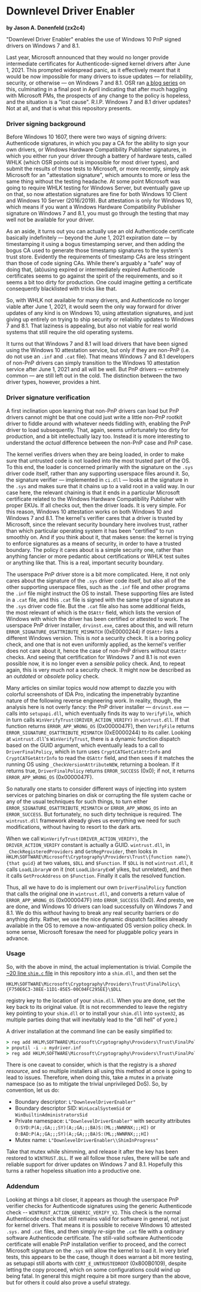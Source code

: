 # Downlevel Driver Enabler
**by Jason A. Donenfeld (zx2c4)**

"Downlevel Driver Enabler" enables the use of Windows 10 PnP signed drivers on
Windows 7 and 8.1.

Last year, Microsoft announced that they would no longer provide intermediate
certificates for Authenticode-signed kernel drivers after June 1, 2021. This
prompted widespread panic, as it effectively meant that it would be now
impossible for many drivers to issue updates — for reliability, security, or
otherwise — on Windows 7 and 8.1. OSR ran [a blog series](https://www.osr.com/blog/2020/10/15/microsoft-driver-updates-allowed-win7-win8/)
on this, culminating in a final post in April indicating that after much
haggling with Microsoft PMs, the prospects of any change to the policy is
hopeless, and the situation is a "lost cause". R.I.P. Windows 7 and 8.1 driver
updates? Not at all, and that is what this repository presents.

### Driver signing background

Before Windows 10 1607, there were two ways of signing drivers: Authenticode
signatures, in which you pay a CA for the ability to sign your own drivers, or
Windows Hardware Compatibility Publisher signatures, in which you either run
your driver through a battery of hardware tests, called WHLK (which OSR points
out is impossible for most driver types), and submit the results of those tests
to Microsoft, or more recently, simply ask Microsoft for an "attestation
signature", which amounts to more or less the same thing without the testing
headache. At some point Microsoft was going to require WHLK testing for Windows
Server, but eventually gave up on that, so now attestation signatures are fine
for both Windows 10 Client and Windows 10 Server (2016/2019). But attestation
is only for Windows 10, which means if you want a Windows Hardware
Compatibility Publisher signature on Windows 7 and 8.1, you must go through the
testing that may well not be available for your driver.

As an aside, it turns out you can actually use an old Authenticode certificate
basically indefinitely — beyond the June 1, 2021 expiration date — by
timestamping it using a bogus timestamping server, and then adding the bogus CA
used to generate those timestamp signatures to the system's trust store.
Evidently the requirements of timestamp CAs are less stringent than those of
code signing CAs.  While there's arguably a "safe" way of doing that, (ab)using
expired or intermediately expired Authenticode certificates seems to go against
the spirit of the requirements, and so it seems a bit too dirty for production.
One could imagine getting a certificate consequently blacklisted with tricks
like that.

So, with WHLK not available for many drivers, and Authenticode no longer viable
after June 1, 2021, it would seem the only way forward for driver updates of
any kind is on Windows 10, using attestation signatures, and just giving up
entirely on trying to ship security or reliability updates to Windows 7 and
8.1. That laziness is appealing, but also not viable for real world systems
that still require the old operating systems.

It turns out that Windows 7 and 8.1 will load drivers that have been signed
using the Windows 10 attestation service, but only if they are non-PnP (i.e. do
not use an `.inf` and `.cat` file). That means Windows 7 and 8.1 developers of
non-PnP drivers can simply transition to the Windows 10 attestation service
after June 1, 2021 and all will be well. But PnP drivers — extremely common —
are still left out in the cold. The distinction between the two driver types,
however, provides a hint.

### Driver signature verification

A first inclination upon learning that non-PnP drivers can load but PnP drivers
cannot might be that one could just write a little non-PnP rootkit driver to
fiddle around with whatever needs fiddling with, enabling the PnP driver to
load subsequently.  That, again, seems unfortunately too dirty for production,
and a bit intellectually lazy too. Instead it is more interesting to understand
the _actual_ difference between the non-PnP case and PnP case.

The kernel verifies drivers when they are being loaded, in order to make sure
that untrusted code is not loaded into the most trusted part of the OS. To this
end, the loader is concerned primarily with the signature on the `.sys` driver
code itself, rather than any supporting userspace files around it. So, the
signature verifier — implemented in `ci.dll` — looks at the signature in the
`.sys` and makes sure that it chains up to a valid root in a valid way. In our
case here, the relevant chaining is that it ends in a particular Microsoft
certificate related to the Windows Hardware Compatibility Publisher with proper
EKUs. If all checks out, then the driver loads.  It is very simple. For this
reason, Windows 10 attestation works on both Windows 10 and Windows 7 and 8.1.
The kernel's verifier cares that a driver is trusted by Microsoft, since the
relevant security boundary here involves trust, rather than which particular
operating system it has been "certified" to run smoothly on. And if you think
about it, that makes sense: the kernel is trying to enforce signatures as a
means of security, in order to have a trusted boundary. The policy it cares
about is a simple security one, rather than anything fancier or more pedantic
about certifications or WHLK test suites or anything like that. This is a real,
important security boundary.

The userspace PnP driver store is a bit more complicated. Here, it not only
cares about the signature of the `.sys` driver code itself, but also all of the
other supporting userspace files, such as the `.inf` file and other programs
the `.inf` file might instruct the OS to install. These supporting files are
listed in a `.cat` file, and this `.cat` file is signed with the same type of
signature as the `.sys` driver code file. But the `.cat` file also has some
additional fields, the most relevant of which is the `OSAttr` field, which
lists the version of Windows with which the driver has been certified or
attested to work. The userspace PnP driver installer, `drvinst.exe`, cares
about this, and will return `ERROR_SIGNATURE_OSATTRIBUTE_MISMATCH` (0xE0000244)
if `OSAttr` lists a different Windows version. This is _not_ a security check.
It is a boring policy check, and one that is not even uniformly applied, as the
kernel's verifier does not care about it, hence the case of non-PnP drivers
without `OSAttr` checks. And seeing that certification for Windows 7 and 8.1 is
not even possible now, it is no longer even a _sensible_ policy check. And, to
repeat again, this is very much _not_ a security check.  It might now be
described as an _outdated_ or _obsolete_ policy check.

Many articles on similar topics would now attempt to dazzle you with colorful
screenshots of IDA Pro, indicating the impenetrably byzantine nature of the
following reverse engineering work. In reality, though, the analysis here is
not overly fancy: the PnP driver installer — `drvinst.exe` — calls into
`setupapi.dll`, which eventually finds its way to `VerifyFile`, which in turn
calls `WinVerifyTrust(DRIVER_ACTION_VERIFY)` in `wintrust.dll`. If that
function returns `ERROR_APP_WRONG_OS` (0x0000047F), then `VerifyFile` returns
`ERROR_SIGNATURE_OSATTRIBUTE_MISMATCH` (0xE0000244) to its caller. Looking at
`wintrust.dll`'s `WinVerifyTrust`, there is a dynamic function dispatch based
on the GUID argument, which eventually leads to a call to `DriverFinalPolicy`,
which in turn uses `CryptCATGetCatAttrInfo` and `CryptCATGetAttrInfo` to read
the `OSAttr` field, and then sees if it matches the running OS using
`_CheckVersionAttributeNEW`, returning a boolean. If it returns true,
`DriverFinalPolicy` returns `ERROR_SUCCESS` (0x0); if not, it returns
`ERROR_APP_WRONG_OS` (0x0000047F).

So naturally one starts to consider different ways of injecting into system
services or patching binaries on disk or corrupting the file system cache or
any of the usual techniques for such things, to turn either
`ERROR_SIGNATURE_OSATTRIBUTE_MISMATCH` or `ERROR_APP_WRONG_OS` into an
`ERROR_SUCCESS`. But fortunately, no such dirty technique is required. The
`wintrust.dll` framework already gives us everything we need for such
modifications, without having to resort to the dark arts. 

When we call `WinVerifyTrust(DRIVER_ACTION_VERIFY)`, the `DRIVER_ACTION_VERIFY`
constant is actually a GUID. `wintrust.dll`, in `_CheckRegisteredProviders` and
`GetRegProvider`, then looks in
`HKLM\SOFTWARE\Microsoft\Cryptography\Providers\Trust\{function name}\{that guid}`
at two values, `$DLL` and `$Function`. If `$DLL` is not `wintrust.dll`, it
calls `LoadLibraryW` on it (not `LoadLibraryExW`! yikes, but unrelated), and
then it calls `GetProcAddress` on `$Function`. Finally it calls the resolved
function.

Thus, all we have to do is implement our own `DriverFinalPolicy` function that
calls the original one in `wintrust.dll`, and converts a return value of
`ERROR_APP_WRONG_OS` (0x0000047F) into `ERROR_SUCCESS` (0x0). And presto, we
are done, and Windows 10 drivers can load successfully on Windows 7 and 8.1. We
do this _without_ having to break any real security barriers or do anything
dirty. Rather, we use the nice dynamic dispatch facilities already available in
the OS to remove a now-antiquated OS version policy check. In some sense,
Microsoft foresaw the need for pluggable policy years in advance.

### Usage

So, with the above in mind, the actual implementation is trivial. Compile the
[~20 line `shim.c` file](https://git.zx2c4.com/downlevel-driver-enabler/tree/shim.c)
in this repository into a `shim.dll`, and then set the

```
HKLM\SOFTWARE\Microsoft\Cryptography\Providers\Trust\FinalPolicy\{F750E6C3-38EE-11D1-85E5-00C04FC295EE}\$DLL
```

registry key to the location of your `shim.dll`. When you are done, set the key
back to its original value.  (It is not recommended to leave the registry key
pointing to your `shim.dll` or to install your `shim.dll` into `system32`, as
multiple parties doing that will inevitably lead to the "dll hell" of yore.)

A driver installation at the command line can be easily simplified to:

```bat
> reg add HKLM\SOFTWARE\Microsoft\Cryptography\Providers\Trust\FinalPolicy\{F750E6C3-38EE-11D1-85E5-00C04FC295EE} /v $DLL /t REG_SZ /d "%cd%\shim.dll" /f
> pnputil -i -a mydriver.inf
> reg add HKLM\SOFTWARE\Microsoft\Cryptography\Providers\Trust\FinalPolicy\{F750E6C3-38EE-11D1-85E5-00C04FC295EE} /v $DLL /t REG_SZ /d WINTRUST.dll /f
```

There is one caveat to consider, which is that the registry is a _shared
resource_, and so multiple installers all using this method at once is going to
lead to issues. Therefore, when doing this, take a mutex in a private namespace
(so as to mitigate the trivial unprivileged DoS). So, by convention, let us do:

  - Boundary descriptor: `L"DownlevelDriverEnabler"`
  - Boundary descriptor SID: `WinLocalSystemSid` or `WinBuiltinAdministratorsSid`
  - Private namespace: `L"DownlevelDriverEnabler"` with security attributes
    `O:SYD:P(A;;GA;;;SY)(A;;GA;;;BA)S:(ML;;NWNRNX;;;HI)` or
    `O:BAD:P(A;;GA;;;SY)(A;;GA;;;BA)S:(ML;;NWNRNX;;;HI)`
  - Mutex name: `L"DownlevelDriverEnabler\\ShimInProgress"`

Take that mutex while shimming, and release it after the key has been restored
to `WINTRUST.DLL`. If we all follow those rules, there will be safe and
reliable support for driver updates on Windows 7 and 8.1. Hopefully this turns
a rather hopeless situation into a productive one.

### Addendum

Looking at things a bit closer, it appears as though the userspace PnP verifier checks for Authenticode signatures using the generic Authenticode check -- `WINTRUST_ACTION_GENERIC_VERIFY_V2`. This check is the normal Authenticode check that still remains valid for software in general, not just for kernel drivers. That means it is possible to receive Windows 10 attested `.sys.` and `.cat` files, and then simply _re-sign_ the `.cat` file with a ordinary software Authenticode certificate. The still-valid software Authenticode certificate will enable PnP installation verifier to proceed, and the correct Microsoft signature on the `.sys` will allow the kernel to load it. In very brief tests, this appears to be the case, though it does warrant a bit more testing, as setupapi still aborts with `CERT_E_UNTRUSTEDROOT` (0x800B0109), despite letting the copy proceed, which on some configurations could wind up being fatal. In general this might require a bit more surgery than the above, but for others it could also prove a useful strategy.

<style>
.markdown-body {
	max-width: 720px;
}
</style>
